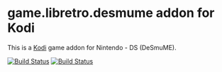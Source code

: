 # game.libretro.desmume addon for Kodi

This is a [Kodi](http://kodi.tv) game addon for Nintendo - DS (DeSmuME).

[![Build Status](https://travis-ci.org/kodi-game/game.libretro.desmume.svg?branch=master)](https://travis-ci.org/kodi-game/game.libretro.desmume)
[![Build Status](https://ci.appveyor.com/api/projects/status/github/kodi-game/game.libretro.desmume?svg=true)](https://ci.appveyor.com/project/kodi-game/game-libretro-desmume)
